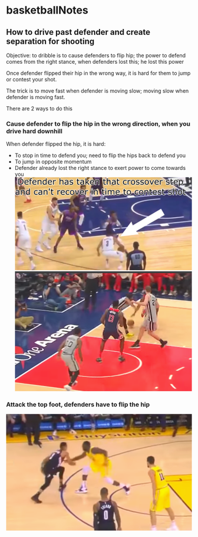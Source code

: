 # basketballNotes
## How to drive past defender and create separation for shooting
Objective: to dribble is to cause defenders to flip hip; the power to defend comes from the right stance, when defenders lost this; he lost this power

Once defender flipped their hip in the wrong way, it is hard for them to jump or contest your shot.

The trick is to move fast when defender is moving slow; moving slow when defender is moving fast. 

There are 2 ways to do this

### Cause defender to flip the hip in the wrong direction, when you drive hard downhill
When defender flipped the hip, it is hard:
- To stop in time to defend you; need to flip the hips back to defend you
- To jump in opposite momentum
- Defender already lost the right stance to exert power to come towards you
![flip](./flipHip.jpg)
![bump](./bumpSeparation.jpg)
### Attack the top foot, defenders have to flip the hip
![attackTop](./attackTopfoot.jpg)
